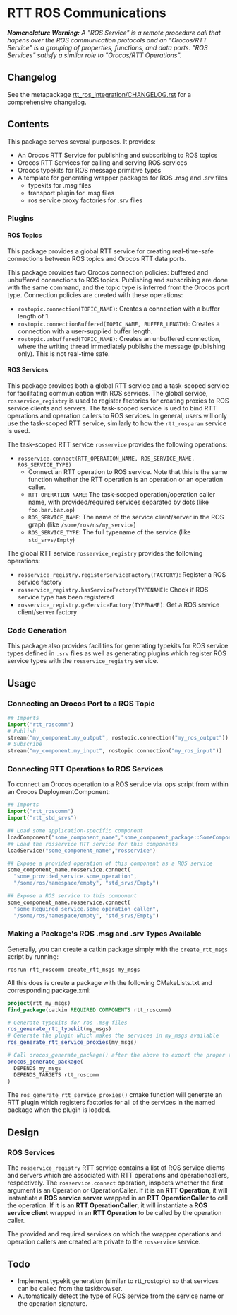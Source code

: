RTT ROS Communications
======================

***Nomenclature Warning:***  *A "ROS Service" is a remote procedure call
that hapens over the ROS communication protocols and an "Orocos/RTT Service" is
a grouping of properties, functions, and data ports. "ROS Services" satisfy a
similar role to "Orocos/RTT Operations".* 

Changelog
---------

See the metapackage [rtt_ros_integration/CHANGELOG.rst](CHANGELOG.rst) for a
comprehensive changelog.

Contents 
--------

This package serves several purposes. It provides:
* An Orocos RTT Service for publishing and subscribing to ROS topics
* Orocos RTT Services for calling and serving ROS services
* Orocos typekits for ROS message primitive types
* A template for generating wrapper packages for ROS .msg and .srv files
  * typekits for .msg files
  * transport plugin for .msg files
  * ros service proxy factories for .srv files

### Plugins

#### ROS Topics

This package provides a global RTT service for creating real-time-safe
connections between ROS topics and Orocos RTT data ports.

This package provides two Orocos connection policies: buffered and 
unbuffered connections to ROS topics. Publishing and subscribing are done
with the same command, and the topic type is inferred from the Orocos port
type. Connection policies are created with these operations:

* `rostopic.connection(TOPIC_NAME)`: Creates a connection with a buffer length
  of 1.
* `rostopic.connectionBuffered(TOPIC_NAME, BUFFER_LENGTH)`: Creates a
  connection with a user-supplied buffer length.
* `rostopic.unbuffered(TOPIC_NAME)`: Creates an unbuffered connection, where
  the writing thread immediately publishs the message (publishing only).
  This is not real-time safe.

#### ROS Services

This package provides both a global RTT service and a task-scoped service for
facilitating communication with ROS services. The global service,
`rosservice_registry` is used to register factories for creating proxies to ROS
service clients and servers. The task-scoped service is ued to bind RTT
operations and operation callers to ROS services. In general, users will only
use the task-scoped RTT service, similarly to how the `rtt_rosparam` service is
used.

The task-scoped RTT service `rosservice` provides the following operations:
* `rosservice.connect(RTT_OPERATION_NAME, ROS_SERVICE_NAME, ROS_SERVICE_TYPE)`
  * Connect an RTT operation to ROS service. Note that this is the same
    function whether the RTT operation is an operation or an operation caller.
  * `RTT_OPERATION_NAME`: The task-scoped operation/operation caller name, with
    provided/required services separated by dots (like `foo.bar.baz.op`)
  * `ROS_SERVICE_NAME`: The name of the service client/server in the ROS graph
    (like `/some/ros/ns/my_service`)
  * `ROS_SERVICE_TYPE`: The full typename of the service (like
    `std_srvs/Empty`)

The global RTT service `rosservice_registry` provides the following operations:
* `rosservice_registry.registerServiceFactory(FACTORY)`: Register a ROS service
  factory
* `rosservice_registry.hasServiceFactory(TYPENAME)`: Check if ROS service type
  has been registered
* `rosservice_registry.geServiceFactory(TYPENAME)`: Get a ROS service
  client/server factory

### Code Generation

This package also provides facilities for generating typekits for ROS service
types defined in `.srv` files as well as generating plugins which register ROS
service types with the `rosservice_registry` service.


Usage
-----

### Connecting an Orocos Port to a ROS Topic

```python
## Imports
import("rtt_roscomm")
# Publish
stream("my_component.my_output", rostopic.connection("my_ros_output"))
# Subscribe
stream("my_component.my_input", rostopic.connection("my_ros_input"))
```

### Connecting RTT Operations to ROS Services

To connect an Orocos operation to a ROS service via .ops script from within an
Orocos DeploymentComponent: 

```python
## Imports
import("rtt_roscomm")
import("rtt_std_srvs")

## Load some application-specific component
loadComponent("some_component_name","some_component_package::SomeComponent")
## Load the rosservice RTT service for this components
loadService("some_component_name","rosservice")

## Expose a provided operation of this component as a ROS service
some_component_name.rosservice.connect(
  "some_provided_service.some_operation",
  "/some/ros/namespace/empty", "std_srvs/Empty")

## Expose a ROS service to this component
some_component_name.rosservice.connect(
  "some_Required_service.some_operation_caller",
  "/some/ros/namespace/empty", "std_srvs/Empty")
```


### Making a Package's ROS .msg and .srv Types Available

Generally, you can create a catkin package simply with the `create_rtt_msgs`
script by running:

```shell
rosrun rtt_roscomm create_rtt_msgs my_msgs
```

All this does is create a package with the following CMakeLists.txt and
corresponding package.xml:

```cmake
project(rtt_my_msgs)
find_package(catkin REQUIRED COMPONENTS rtt_roscomm)

# Generate typekits for ros .msg files
ros_generate_rtt_typekit(my_msgs)
# Generate the plugin which makes the services in my_msgs available
ros_generate_rtt_service_proxies(my_msgs)

# Call orocos_generate_package() after the above to export the proper targets
orocos_generate_package(
  DEPENDS my_msgs
  DEPENDS_TARGETS rtt_roscomm
)

```

The `ros_generate_rtt_service_proxies()` cmake function will generate an RTT
plugin which registers factories for all of the services in the named package
when the plugin is loaded.


Design
------

### ROS Services

The `rosservice_registry` RTT service contains a list of ROS service clients
and servers which are associated with RTT operations and operationcallers,
respectively.  The `rosservice.connect` operation, inspects whether
the first argument is an Operation or OperationCaller. If it is an **RTT
Operation**, it will instantiate a **ROS service server** wrapped in an **RTT
OperationCaller** to call the operation. If it is an **RTT OperationCaller**,
it will instantiate a **ROS service client** wrapped in an **RTT Operation** to
be called by the operation caller. 

The provided and required services on which the wrapper operations and
operation callers are created are private to the `rosservice` service. 


Todo
----

* Implement typekit generation (similar to rtt\_rostopic) so that services can
  be called from the taskbrowser.
* Automatically detect the type of ROS service from the service name or the
  operation signature.
